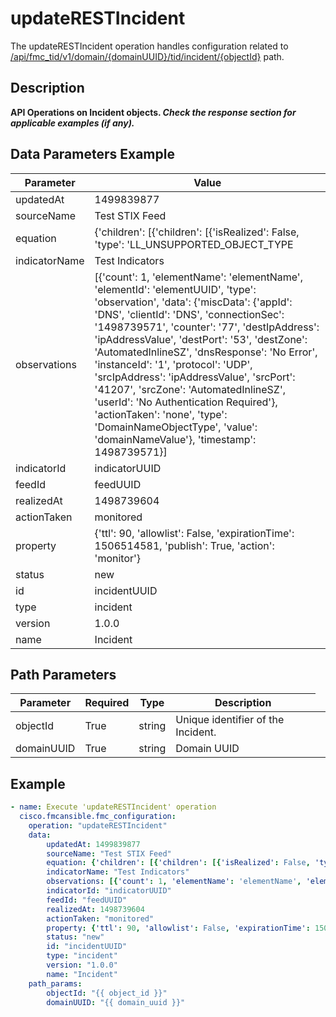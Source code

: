 # updateRESTIncident

The updateRESTIncident operation handles configuration related to [/api/fmc_tid/v1/domain/{domainUUID}/tid/incident/{objectId}](/paths//api/fmc_tid/v1/domain/{domain_uuid}/tid/incident/{object_id}.md) path.&nbsp;
## Description
**API Operations on Incident objects. _Check the response section for applicable examples (if any)._**

## Data Parameters Example
| Parameter | Value |
| --------- | -------- |
| updatedAt | 1499839877 |
| sourceName | Test STIX Feed |
| equation | {'children': [{'children': [{'isRealized': False, 'type': 'LL_UNSUPPORTED_OBJECT_TYPE|Port', 'value': 'IDREF:{http://hailataxii.com}Observable-fbdadbd3-dc8f-4f21-8736-1123903a056f'}], 'condition': 'EQUALS', 'isRealized': False, 'applyCondition': 'ANY'}, {'children': [{'isRealized': False, 'type': 'LL_UNSUPPORTED_OBJECT_TYPE|Port', 'value': 'IDREF:{http://hailataxii.com}Observable-ffed4f18-a648-4162-a088-a529f218ff96'}], 'condition': 'EQUALS', 'isRealized': False, 'applyCondition': 'ANY'}, {'children': [{'isRealized': False, 'type': 'IPV_4_ADDR', 'value': 'ipAddressValue'}], 'condition': 'EQUALS', 'isRealized': False, 'applyCondition': 'ANY'}, {'children': [{'isRealized': True, 'type': 'DomainNameObjectType', 'value': 'domainNameValue'}], 'condition': 'EQUALS', 'isRealized': True, 'applyCondition': 'ANY'}], 'isRealized': True, 'op': 'OR'} |
| indicatorName | Test Indicators |
| observations | [{'count': 1, 'elementName': 'elementName', 'elementId': 'elementUUID', 'type': 'observation', 'data': {'miscData': {'appId': 'DNS', 'clientId': 'DNS', 'connectionSec': '1498739571', 'counter': '77', 'destIpAddress': 'ipAddressValue', 'destPort': '53', 'destZone': 'AutomatedInlineSZ', 'dnsResponse': 'No Error', 'instanceId': '1', 'protocol': 'UDP', 'srcIpAddress': 'ipAddressValue', 'srcPort': '41207', 'srcZone': 'AutomatedInlineSZ', 'userId': 'No Authentication Required'}, 'actionTaken': 'none', 'type': 'DomainNameObjectType', 'value': 'domainNameValue'}, 'timestamp': 1498739571}] |
| indicatorId | indicatorUUID |
| feedId | feedUUID |
| realizedAt | 1498739604 |
| actionTaken | monitored |
| property | {'ttl': 90, 'allowlist': False, 'expirationTime': 1506514581, 'publish': True, 'action': 'monitor'} |
| status | new |
| id | incidentUUID |
| type | incident |
| version | 1.0.0 |
| name | Incident |

## Path Parameters
| Parameter | Required | Type | Description |
| --------- | -------- | ---- | ----------- |
| objectId | True | string <td colspan=3> Unique identifier of the Incident. |
| domainUUID | True | string <td colspan=3> Domain UUID |

## Example
```yaml
- name: Execute 'updateRESTIncident' operation
  cisco.fmcansible.fmc_configuration:
    operation: "updateRESTIncident"
    data:
        updatedAt: 1499839877
        sourceName: "Test STIX Feed"
        equation: {'children': [{'children': [{'isRealized': False, 'type': 'LL_UNSUPPORTED_OBJECT_TYPE|Port', 'value': 'IDREF:{http://hailataxii.com}Observable-fbdadbd3-dc8f-4f21-8736-1123903a056f'}], 'condition': 'EQUALS', 'isRealized': False, 'applyCondition': 'ANY'}, {'children': [{'isRealized': False, 'type': 'LL_UNSUPPORTED_OBJECT_TYPE|Port', 'value': 'IDREF:{http://hailataxii.com}Observable-ffed4f18-a648-4162-a088-a529f218ff96'}], 'condition': 'EQUALS', 'isRealized': False, 'applyCondition': 'ANY'}, {'children': [{'isRealized': False, 'type': 'IPV_4_ADDR', 'value': 'ipAddressValue'}], 'condition': 'EQUALS', 'isRealized': False, 'applyCondition': 'ANY'}, {'children': [{'isRealized': True, 'type': 'DomainNameObjectType', 'value': 'domainNameValue'}], 'condition': 'EQUALS', 'isRealized': True, 'applyCondition': 'ANY'}], 'isRealized': True, 'op': 'OR'}
        indicatorName: "Test Indicators"
        observations: [{'count': 1, 'elementName': 'elementName', 'elementId': 'elementUUID', 'type': 'observation', 'data': {'miscData': {'appId': 'DNS', 'clientId': 'DNS', 'connectionSec': '1498739571', 'counter': '77', 'destIpAddress': 'ipAddressValue', 'destPort': '53', 'destZone': 'AutomatedInlineSZ', 'dnsResponse': 'No Error', 'instanceId': '1', 'protocol': 'UDP', 'srcIpAddress': 'ipAddressValue', 'srcPort': '41207', 'srcZone': 'AutomatedInlineSZ', 'userId': 'No Authentication Required'}, 'actionTaken': 'none', 'type': 'DomainNameObjectType', 'value': 'domainNameValue'}, 'timestamp': 1498739571}]
        indicatorId: "indicatorUUID"
        feedId: "feedUUID"
        realizedAt: 1498739604
        actionTaken: "monitored"
        property: {'ttl': 90, 'allowlist': False, 'expirationTime': 1506514581, 'publish': True, 'action': 'monitor'}
        status: "new"
        id: "incidentUUID"
        type: "incident"
        version: "1.0.0"
        name: "Incident"
    path_params:
        objectId: "{{ object_id }}"
        domainUUID: "{{ domain_uuid }}"

```